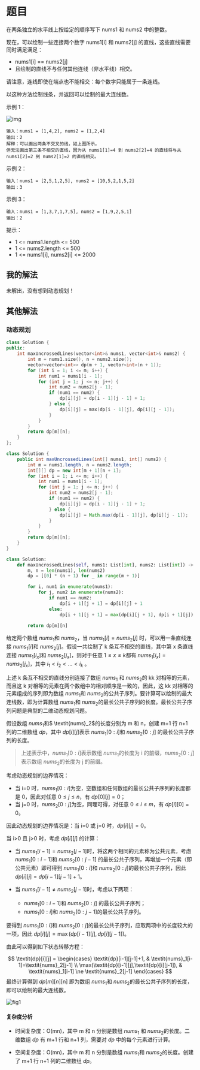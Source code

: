 # 题目

在两条独立的水平线上按给定的顺序写下 nums1 和 nums2 中的整数。

现在，可以绘制一些连接两个数字 nums1[i] 和 nums2[j] 的直线，这些直线需要同时满足满足：

-  nums1[i] == nums2[j]
- 且绘制的直线不与任何其他连线（非水平线）相交。

请注意，连线即使在端点也不能相交：每个数字只能属于一条连线。

以这种方法绘制线条，并返回可以绘制的最大连线数。

示例 1：

![img](https://assets.leetcode-cn.com/aliyun-lc-upload/uploads/2019/04/28/142.png)

```
输入：nums1 = [1,4,2], nums2 = [1,2,4]
输出：2
解释：可以画出两条不交叉的线，如上图所示。 
但无法画出第三条不相交的直线，因为从 nums1[1]=4 到 nums2[2]=4 的直线将与从 nums1[2]=2 到 nums2[1]=2 的直线相交。
```


示例 2：

```
输入：nums1 = [2,5,1,2,5], nums2 = [10,5,2,1,5,2]
输出：3
```

示例 3：

```
输入：nums1 = [1,3,7,1,7,5], nums2 = [1,9,2,5,1]
输出：2
```


提示：

- 1 <= nums1.length <= 500
- 1 <= nums2.length <= 500
- 1 <= nums1[i], nums2[i] <= 2000

## 我的解法

未解出，没有想到动态规划！

## 其他解法

### 动态规划

```c++
class Solution {
public:
    int maxUncrossedLines(vector<int>& nums1, vector<int>& nums2) {
        int m = nums1.size(), n = nums2.size();
        vector<vector<int>> dp(m + 1, vector<int>(n + 1));
        for (int i = 1; i <= m; i++) {
            int num1 = nums1[i - 1];
            for (int j = 1; j <= n; j++) {
                int num2 = nums2[j - 1];
                if (num1 == num2) {
                    dp[i][j] = dp[i - 1][j - 1] + 1;
                } else {
                    dp[i][j] = max(dp[i - 1][j], dp[i][j - 1]);
                }
            }
        }
        return dp[m][n];
    }
};
```

```java
class Solution {
    public int maxUncrossedLines(int[] nums1, int[] nums2) {
        int m = nums1.length, n = nums2.length;
        int[][] dp = new int[m + 1][n + 1];
        for (int i = 1; i <= m; i++) {
            int num1 = nums1[i - 1];
            for (int j = 1; j <= n; j++) {
                int num2 = nums2[j - 1];
                if (num1 == num2) {
                    dp[i][j] = dp[i - 1][j - 1] + 1;
                } else {
                    dp[i][j] = Math.max(dp[i - 1][j], dp[i][j - 1]);
                }
            }
        }
        return dp[m][n];
    }
}
```

```python
class Solution:
    def maxUncrossedLines(self, nums1: List[int], nums2: List[int]) -> int:
        m, n = len(nums1), len(nums2)
        dp = [[0] * (n + 1) for _ in range(m + 1)]

        for i, num1 in enumerate(nums1):
            for j, num2 in enumerate(nums2):
                if num1 == num2:
                    dp[i + 1][j + 1] = dp[i][j] + 1
                else:
                    dp[i + 1][j + 1] = max(dp[i][j + 1], dp[i + 1][j])
        
        return dp[m][n]
```

给定两个数组 $\textit{nums}_1$和 $\textit{nums}_2$，当 $\textit{nums}_1[i]=\textit{nums}_2[j]$ 时，可以用一条直线连接 $\textit{nums}_1[i]$和 $\textit{nums}_2[j]$。假设一共绘制了 k 条互不相交的直线，其中第 x 条直线连接 $\textit{nums}_1[i_x]$和 $\textit{nums}_2[j_x]$，则对于任意 $1 \le x \le k$都有 $\textit{nums}_1[i_x]=\textit{nums}_2[j_x]$，其中 $i_1<i_2<\ldots<i_k$ 。

上述 k 条互不相交的直线分别连接了数组 $\textit{nums}_1$ 和 $\textit{nums}_2$的 kk 对相等的元素，而且这 k 对相等的元素在两个数组中的相对顺序是一致的，因此，这 kk 对相等的元素组成的序列即为数组 $\textit{nums}_1$和 $\textit{nums}_2$的公共子序列。要计算可以绘制的最大连线数，即为计算数组 $\textit{nums}_1$和 $\textit{nums}_2$的最长公共子序列的长度。最长公共子序列问题是典型的二维动态规划问题。

假设数组 $\textit{nums}_1$和$ \textit{nums}_2$的长度分别为 m 和 n，创建 m+1 行 n+1 列的二维数组 $\textit{dp}$，其中 $\textit{dp}[i][j]$表示 $\textit{nums}_1[0:i]$和 $\textit{nums}_2[0:j]$ 的最长公共子序列的长度。

> 上述表示中，$\textit{nums}_1[0:i]$表示数组 $\textit{nums}_1$的长度为 i 的前缀，$\textit{nums}_2[0:j]$ 表示数组 $\textit{nums}_2$的长度为 j 的前缀。

考虑动态规划的边界情况：

- 当 i=0 时，$\textit{nums}_1[0:i]$为空，空数组和任何数组的最长公共子序列的长度都是 0，因此对任意 $0 \le j \le n$，有 $\textit{dp}[0][j]=0$；
- 当 j=0 时，$\textit{nums}_2[0:j]$为空，同理可得，对任意 $0 \le i \le m$，有 $\textit{dp}[i][0]=0$。

因此动态规划的边界情况是：当 i=0 或 j=0 时，$\textit{dp}[i][j]=0$。

当 i>0 且 j>0 时，考虑 $\textit{dp}[i][j]$ 的计算：

- 当 $\textit{nums}_1[i-1]=\textit{nums}_2[j-1]$时，将这两个相同的元素称为公共元素，考虑 $\textit{nums}_1[0:i-1]$和 $\textit{nums}_2[0:j-1]$ 的最长公共子序列，再增加一个元素（即公共元素）即可得到 $\textit{nums}_1[0:i]$和 $\textit{nums}_2[0:j]$的最长公共子序列，因此 $\textit{dp}[i][j]=\textit{dp}[i-1][j-1]+1$。
- 当 $\textit{nums}_1[i-1] \ne \textit{nums}_2[j-1]$时，考虑以下两项：

	- $\textit{nums}_1[0:i-1]$和 $\textit{nums}_2[0:j]$ 的最长公共子序列；
	- $\textit{nums}_1[0:i]$和 $\textit{nums}_2[0:j-1]$的最长公共子序列。

要得到 $\textit{nums}_1[0:i]$和 $\textit{nums}_2[0:j]$的最长公共子序列，应取两项中的长度较大的一项，因此 $\textit{dp}[i][j]=\max(\textit{dp}[i-1][j],\textit{dp}[i][j-1])$。

由此可以得到如下状态转移方程：

$$
\textit{dp}[i][j] = \begin{cases} \textit{dp}[i-1][j-1]+1, & \textit{nums}_1[i-1]=\textit{nums}_2[j-1] \\ \max(\textit{dp}[i-1][j],\textit{dp}[i][j-1]), & \textit{nums}_1[i-1] \ne \textit{nums}_2[j-1] \end{cases}
$$
最终计算得到 $\textit{dp}[m][n]$[n] 即为数组 $\textit{nums}_1$和 $\textit{nums}_2$的最长公共子序列的长度，即可以绘制的最大连线数。

![fig1](https://assets.leetcode-cn.com/solution-static/1035/1.png)

#### 复杂度分析

- 时间复杂度：O(mn)，其中 m 和 n 分别是数组 $\textit{nums}_1$ 和 $\textit{nums}_2$的长度。二维数组 $\textit{dp}$ 有 m+1 行和 n+1 列，需要对 $\textit{dp}$ 中的每个元素进行计算。

- 空间复杂度：O(mn)，其中 m 和 n 分别是数组 $\textit{nums}_1$和 $\textit{nums}_2$的长度。创建了 m+1 行 n+1 列的二维数组 $\textit{dp}$。

